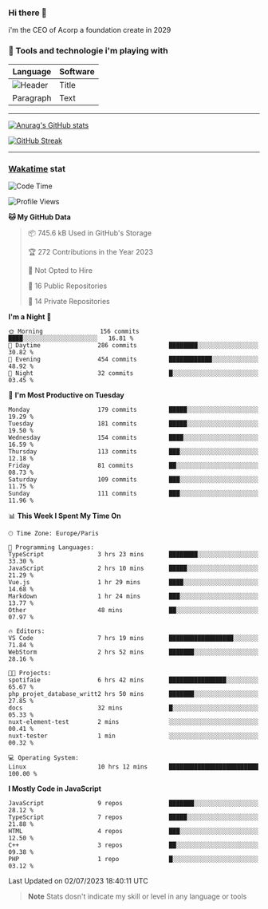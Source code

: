 ### Hi there 👋

i'm the CEO of Acorp a foundation create in 2029  

### 🧰 Tools and technologie i'm playing with

 | Language | Software |
| ----------- | ----------- |
| ![Header](https://img.shields.io/badge/Nuxt3-green&style=for-the-badge&logo=nustjs&logoColor=00DC82) | Title |
| Paragraph | Text |

---

[![Anurag's GitHub stats](https://github-readme-stats.vercel.app/api?username=ackimixs&show_icons=true&theme=github_dark&count_private=true)](https://www.ackimixs.xyz)

[![GitHub Streak](https://github-readme-streak-stats.herokuapp.com?user=Ackimixs&theme=github-dark-blue&date_format=j%20M%5B%20Y%5D&mode=weekly)](https://git.io/streak-stats)

---
 
 ### [Wakatime](https://wakatime.com/) stat

<!--START_SECTION:waka-->
![Code Time](http://img.shields.io/badge/Code%20Time-701%20hrs%2055%20mins-blue)

![Profile Views](http://img.shields.io/badge/Profile%20Views-0-blue)

**🐱 My GitHub Data** 

> 📦 745.6 kB Used in GitHub's Storage 
 > 
> 🏆 272 Contributions in the Year 2023
 > 
> 🚫 Not Opted to Hire
 > 
> 📜 16 Public Repositories 
 > 
> 🔑 14 Private Repositories 
 > 
**I'm a Night 🦉** 

```text
🌞 Morning                156 commits         ████░░░░░░░░░░░░░░░░░░░░░   16.81 % 
🌆 Daytime                286 commits         ████████░░░░░░░░░░░░░░░░░   30.82 % 
🌃 Evening                454 commits         ████████████░░░░░░░░░░░░░   48.92 % 
🌙 Night                  32 commits          █░░░░░░░░░░░░░░░░░░░░░░░░   03.45 % 
```
📅 **I'm Most Productive on Tuesday** 

```text
Monday                   179 commits         █████░░░░░░░░░░░░░░░░░░░░   19.29 % 
Tuesday                  181 commits         █████░░░░░░░░░░░░░░░░░░░░   19.50 % 
Wednesday                154 commits         ████░░░░░░░░░░░░░░░░░░░░░   16.59 % 
Thursday                 113 commits         ███░░░░░░░░░░░░░░░░░░░░░░   12.18 % 
Friday                   81 commits          ██░░░░░░░░░░░░░░░░░░░░░░░   08.73 % 
Saturday                 109 commits         ███░░░░░░░░░░░░░░░░░░░░░░   11.75 % 
Sunday                   111 commits         ███░░░░░░░░░░░░░░░░░░░░░░   11.96 % 
```


📊 **This Week I Spent My Time On** 

```text
🕑︎ Time Zone: Europe/Paris

💬 Programming Languages: 
TypeScript               3 hrs 23 mins       ████████░░░░░░░░░░░░░░░░░   33.30 % 
JavaScript               2 hrs 10 mins       █████░░░░░░░░░░░░░░░░░░░░   21.29 % 
Vue.js                   1 hr 29 mins        ████░░░░░░░░░░░░░░░░░░░░░   14.68 % 
Markdown                 1 hr 24 mins        ███░░░░░░░░░░░░░░░░░░░░░░   13.77 % 
Other                    48 mins             ██░░░░░░░░░░░░░░░░░░░░░░░   07.97 % 

🔥 Editors: 
VS Code                  7 hrs 19 mins       ██████████████████░░░░░░░   71.84 % 
WebStorm                 2 hrs 52 mins       ███████░░░░░░░░░░░░░░░░░░   28.16 % 

🐱‍💻 Projects: 
spotifaie                6 hrs 42 mins       ████████████████░░░░░░░░░   65.67 % 
php_projet_database_writt2 hrs 50 mins       ███████░░░░░░░░░░░░░░░░░░   27.85 % 
docs                     32 mins             █░░░░░░░░░░░░░░░░░░░░░░░░   05.33 % 
nuxt-element-test        2 mins              ░░░░░░░░░░░░░░░░░░░░░░░░░   00.41 % 
nuxt-tester              1 min               ░░░░░░░░░░░░░░░░░░░░░░░░░   00.32 % 

💻 Operating System: 
Linux                    10 hrs 12 mins      █████████████████████████   100.00 % 
```

**I Mostly Code in JavaScript** 

```text
JavaScript               9 repos             ███████░░░░░░░░░░░░░░░░░░   28.12 % 
TypeScript               7 repos             █████░░░░░░░░░░░░░░░░░░░░   21.88 % 
HTML                     4 repos             ███░░░░░░░░░░░░░░░░░░░░░░   12.50 % 
C++                      3 repos             ██░░░░░░░░░░░░░░░░░░░░░░░   09.38 % 
PHP                      1 repo              █░░░░░░░░░░░░░░░░░░░░░░░░   03.12 % 
```




 Last Updated on 02/07/2023 18:40:11 UTC
<!--END_SECTION:waka-->

> **Note**
> Stats dosn't indicate my skill or level in any language or tools
